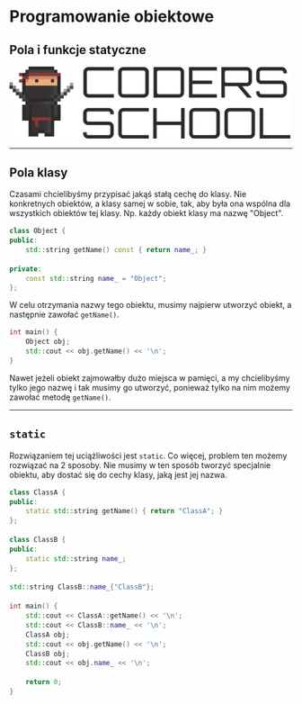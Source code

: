 <!-- .slide: data-background="#111111" -->

# Programowanie obiektowe

## Pola i funkcje statyczne

<a href="https://coders.school">
    <img width="500" src="../coders_school_logo.png" alt="Coders School" class="plain">
</a>

___
<!-- .slide: style="font-size: 0.85em" -->

## Pola klasy

Czasami chcielibyśmy przypisać jakąś stałą cechę do klasy.
Nie konkretnych obiektów, a klasy samej w sobie, tak, aby była ona wspólna dla wszystkich obiektów tej klasy.
Np. każdy obiekt klasy ma nazwę "Object".
<!-- .element: class="fragment fade-in" -->

```cpp
class Object {
public:
    std::string getName() const { return name_; }

private:
    const std::string name_ = "Object";
};
```
<!-- .element: class="fragment fade-in" -->

W celu otrzymania nazwy tego obiektu, musimy najpierw utworzyć obiekt, a następnie zawołać `getName()`.
<!-- .element: class="fragment fade-in" -->

```cpp
int main() {
    Object obj;
    std::cout << obj.getName() << '\n';
}
```
<!-- .element: class="fragment fade-in" -->

Nawet jeżeli obiekt zajmowałby dużo miejsca w pamięci, a my chcielibyśmy tylko jego nazwę i tak musimy go utworzyć, ponieważ tylko na nim możemy zawołać metodę `getName()`.
<!-- .element: class="fragment fade-in" -->

___
<!-- .slide: style="font-size: 0.9em" -->

## `static`

Rozwiązaniem tej uciążliwości jest `static`. Co więcej, problem ten możemy rozwiązać na 2 sposoby. Nie musimy w ten sposób tworzyć specjalnie obiektu, aby dostać się do cechy klasy, jaką jest jej nazwa.

```cpp
class ClassA {
public:
    static std::string getName() { return "ClassA"; }
};

class ClassB {
public:
    static std::string name_;
};

std::string ClassB::name_{"ClassB"};

int main() {
    std::cout << ClassA::getName() << '\n';
    std::cout << ClassB::name_ << '\n';
    ClassA obj;
    std::cout << obj.getName() << '\n';
    ClassB obj;
    std::cout << obj.name_ << '\n';

    return 0;
}
```
<!-- .element: class="fragment fade-in" -->

<!-- TODO: Brakuje tu motywacji na jakimś konkretnym przykładzie -->
